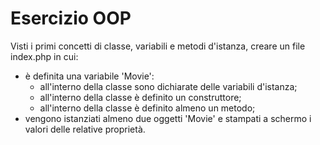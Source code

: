 # Esercizio OOP

Visti i primi concetti di classe, variabili e metodi d'istanza, creare un file index.php in cui:
- è definita una variabile 'Movie':
    - all'interno della classe sono dichiarate delle variabili d'istanza;
    - all'interno della classe è definito un construttore;
    - all'interno della classe è definito almeno un metodo;
- vengono istanziati almeno due oggetti 'Movie' e stampati a schermo i valori delle relative proprietà.